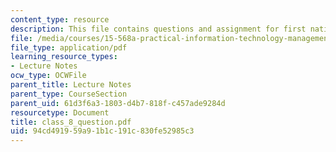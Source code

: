 ```yaml
---
content_type: resource
description: This file contains questions and assignment for first national bank.
file: /media/courses/15-568a-practical-information-technology-management-spring-2005/94cd491959a91b1c191c830fe52985c3_class_8_question.pdf
file_type: application/pdf
learning_resource_types:
- Lecture Notes
ocw_type: OCWFile
parent_title: Lecture Notes
parent_type: CourseSection
parent_uid: 61d3f6a3-1803-d4b7-818f-c457ade9284d
resourcetype: Document
title: class_8_question.pdf
uid: 94cd4919-59a9-1b1c-191c-830fe52985c3
---
```


